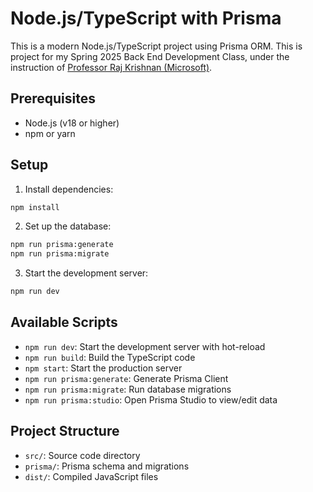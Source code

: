 # Node.js/TypeScript with Prisma

This is a modern Node.js/TypeScript project using Prisma ORM. This is project for my Spring 2025 Back End Development Class, under the instruction of  [Professor Raj Krishnan (Microsoft)](https://www.linkedin.com/in/raj-krishnan).

## Prerequisites

- Node.js (v18 or higher)
- npm or yarn

## Setup

1. Install dependencies:
```bash
npm install
```

2. Set up the database:
```bash
npm run prisma:generate
npm run prisma:migrate
```

3. Start the development server:
```bash
npm run dev
```

## Available Scripts

- `npm run dev`: Start the development server with hot-reload
- `npm run build`: Build the TypeScript code
- `npm start`: Start the production server
- `npm run prisma:generate`: Generate Prisma Client
- `npm run prisma:migrate`: Run database migrations
- `npm run prisma:studio`: Open Prisma Studio to view/edit data

## Project Structure

- `src/`: Source code directory
- `prisma/`: Prisma schema and migrations
- `dist/`: Compiled JavaScript files 